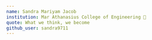 ```yaml
---
name: Sandra Mariyam Jacob
institution: Mar Athanasius College of Engineering 🚩
quote: What we think, we become
github_user: sandra9711
---
```

